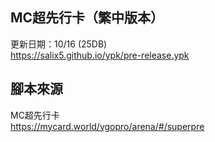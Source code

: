 ## MC超先行卡（繁中版本）
更新日期：10/16 (25DB)  
<https://salix5.github.io/ypk/pre-release.ypk>


## 腳本來源
MC超先行卡  
<https://mycard.world/ygopro/arena/#/superpre>
